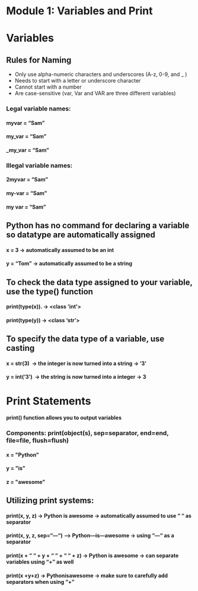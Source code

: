 # Module 1: Variables and Print


# Variables

## Rules for Naming
* Only use alpha-numeric characters and underscores (A-z, 0-9, and _ )
* Needs to start with a letter or underscore character
* Cannot start with a number
* Are case-sensitive (var, Var and VAR are three different variables)

### Legal variable names:
#### myvar = “Sam”
#### my_var = “Sam”
#### _my_var = “Sam”

### Illegal variable names:
#### 2myvar = “Sam”
#### my-var = “Sam”
#### my var = “Sam”

## **Python has no command for declaring a variable so datatype are automatically assigned**

#### x = 3 -> automatically assumed to be an int
#### y = “Tom” -> automatically assumed to be a string

## **To check the data type assigned to your variable, use the type() function**

#### print(type(x)).  -> <class 'int'>
#### print(type(y))  -> <class ‘str’>

## **To specify the data type of a variable, use casting**

#### x = str(3)  -> the integer is now turned into a string -> ‘3’
#### y = int(‘3’)  -> the string is now turned into a integer -> 3

# Print Statements

#### **print() function allows you to output variables**

### Components: print(object(s), sep=separator, end=end, file=file, flush=flush)

#### x = "Python"
#### y = "is"
#### z = "awesome"

## **Utilizing print systems:**
#### print(x, y, z)   -> Python is awesome -> automatically assumed to use “ “ as separator
#### print(x, y, z, sep=“—“) —> Python—is—awesome -> using “—“ as a separator
#### print(x + “ “ + y + “ “ + “ “ + z)  -> Python is awesome -> can separate variables using “+” as well
#### print(x +y+z) -> Pythonisawesome -> make sure to carefully add separators when using “+”
